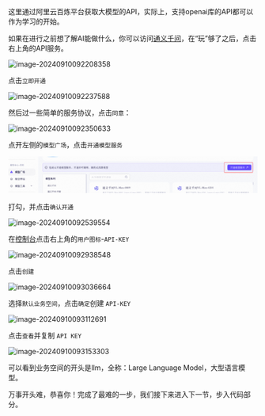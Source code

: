 这里通过阿里云百炼平台获取大模型的API，实际上，支持openai库的API都可以作为学习的开始。

如果在进行之前想了解AI能做什么，你可以访问[通义千问](https://tongyi.aliyun.com/qianwen/)，在“玩”够了之后，点击右上角的API服务。

![image-20240910092208358](https://blogby.oss-cn-guangzhou.aliyuncs.com/20240910220335.png)



点击`立即开通`

![image-20240910092237588](https://blogby.oss-cn-guangzhou.aliyuncs.com/20240910220359.png)

然后过一些简单的服务协议，点击`同意`：

![image-20240910092350633](https://blogby.oss-cn-guangzhou.aliyuncs.com/20240910220343.png)



点开左侧的`模型广场`，点击`开通模型服务`

![image-20240910092523241](./assets/20240910092523.png)

打勾，并点击`确认开通`

![image-20240910092539554](https://blogby.oss-cn-guangzhou.aliyuncs.com/20240910220345.png)



在[控制台](https://bailian.console.aliyun.com/)点击右上角的`用户图标`-`API-KEY`

![image-20240910092938548](https://blogby.oss-cn-guangzhou.aliyuncs.com/20240910220348.png)

点击`创建`

![image-20240910093036664](https://blogby.oss-cn-guangzhou.aliyuncs.com/20240910220409.png)



选择`默认业务空间`，点击`确定`创建 `API-KEY`

![image-20240910093112691](https://blogby.oss-cn-guangzhou.aliyuncs.com/20240910220411.png)

点击`查看`并复制 `API KEY`

![image-20240910093153303](https://blogby.oss-cn-guangzhou.aliyuncs.com/20240910220416.png)

可以看到业务空间的开头是llm，全称：Large Language Model，大型语言模型。

万事开头难，恭喜你！完成了最难的一步，我们接下来进入下一节，步入代码部分。

